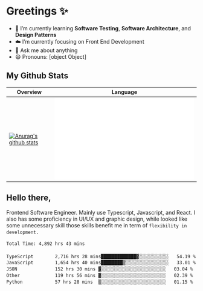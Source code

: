 # Greetings ✨

- 🌱 I’m currently learning **Software Testing**, **Software Architecture**, and **Design Patterns**
- ☁️ I’m currently focusing on Front End Development
- 💬 Ask me about anything
- 😄 Pronouns: [object Object]

## My Github Stats

| Overview | Language |
| --- | --- |
|[![Anurag's github stats](https://github-readme-stats.vercel.app/api?username=abui-am&count_private=true)](https://github.com/anuraghazra/github-readme-stats)|![Language](https://raw.githubusercontent.com/abui-am/stats/c6455f656dfce7acd3951e5ec5b25d72af0b2ee3/generated/languages.svg)|

## Hello there, 
Frontend Software Engineer. 
Mainly use Typescript, Javascript, and React. I also has some proficiency in UI/UX and graphic design, while looked like some unnecessary skill those skills benefit me in term of `flexibility in development.`


<!--START_SECTION:waka-->

```txt
Total Time: 4,892 hrs 43 mins

TypeScript        2,716 hrs 28 mins█████████████▓░░░░░░░░░░░   54.19 %
JavaScript        1,654 hrs 40 mins████████▒░░░░░░░░░░░░░░░░   33.01 %
JSON              152 hrs 30 mins ▓░░░░░░░░░░░░░░░░░░░░░░░░   03.04 %
Other             119 hrs 56 mins ▓░░░░░░░░░░░░░░░░░░░░░░░░   02.39 %
Python            57 hrs 28 mins  ▒░░░░░░░░░░░░░░░░░░░░░░░░   01.15 %
```

<!--END_SECTION:waka-->
